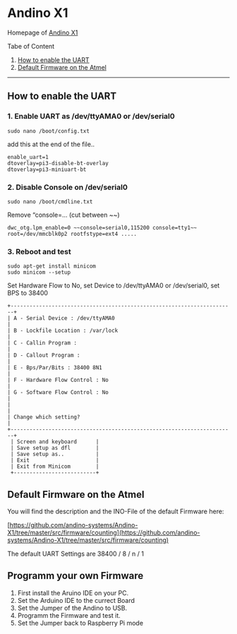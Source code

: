 # Andino X1

Homepage of [Andino X1](https://andino.systems/andino-x1/)

Tabe of Content   
   
1. [How to enable the UART](README.md#how-to-enable-the-uart)
2. [Default Firmware on the Atmel](README.md#default-firmware-on-the-atmel)

------

## How to enable the UART

### 1. Enable UART as /dev/ttyAMA0 or /dev/serial0 

	sudo nano /boot/config.txt

add this at the end of the file..

	enable_uart=1
	dtoverlay=pi3-disable-bt-overlay 
	dtoverlay=pi3-miniuart-bt

### 2. Disable Console on /dev/serial0

	sudo nano /boot/cmdline.txt

Remove “console=… (cut between ~~)
  
	dwc_otg.lpm_enable=0 ~~console=serial0,115200 console=tty1~~ root=/dev/mmcblk0p2 rootfstype=ext4 .....

### 3. Reboot and test

	sudo apt-get install minicom
	sudo minicom --setup

Set Hardware Flow to No, set Device to /dev/ttyAMA0 or /dev/serial0, set BPS to 38400

	+-----------------------------------------------------------------------+
	| A - Serial Device : /dev/ttyAMA0                                      |
	| B - Lockfile Location : /var/lock                                     |
	| C - Callin Program :                                                  |
	| D - Callout Program :                                                 |
	| E - Bps/Par/Bits : 38400 8N1                                          |
	| F - Hardware Flow Control : No                                        |
	| G - Software Flow Control : No                                        |
	|                                                                       |
	| Change which setting?                                                 |
	+-----------------------------------------------------------------------+
	 | Screen and keyboard      |
	 | Save setup as dfl        |
	 | Save setup as..          |
	 | Exit                     |
	 | Exit from Minicom        |
	 +--------------------------+

## Default Firmware on the Atmel

You will find the description and the INO-File of the default Firmware here:

[https://github.com/andino-systems/Andino-X1/tree/master/src/firmware/counting](https://github.com/andino-systems/Andino-X1/tree/master/src/firmware/counting)

The default UART Settings are 38400 / 8 / n / 1

## Programm your own Firmware

1. First install the Aruino IDE on your PC.
2. Set the Arduino IDE to the currect Board
2. Set the Jumper of the Andino to USB.
3. Programm the Firmware and test it.
4. Set the Jumper back to Raspberry Pi mode

